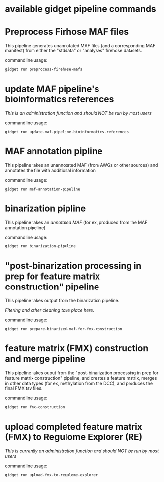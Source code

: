 available gidget pipeline commands
==================================

# Preprocess Firhose MAF files
This pipeline generates unannotated MAF files (and a corresponding MAF manifest) from either the "stddata" or "analyses" firehose datasets.

commandline usage:
```
gidget run preprocess-firehose-mafs
```

# update MAF pipeline's bioinformatics references
_This is an administration function and should NOT be run by most users_

commandline usage:
```
gidget run update-maf-pipeline-bioinformatics-references
```

# MAF annotation pipline
This pipeline takes an unannotated MAF (from AWGs or other sources) and annotates the file with additional information

commandline usage:
```
gidget run maf-annotation-pipeline
```

# binarization pipline
This pipeline takes an _annotated MAF_ (for ex, produced from the MAF annotation pipeline)

commandline usage:
```
gidget run binarization-pipeline
```


# "post-binarization processing in prep for feature matrix construction" pipeline
This pipeline takes output from the binarization pipeline.

*Fitering and other cleaning take place here.*

commandline usage:
```
gidget run prepare-binarized-maf-for-fmx-construction
```


# feature matrix (FMX) construction and merge pipeline
This pipeline takes ouput from the "post-binarization processing in prep for feature matrix construction" pipeline, and creates a feature matrix, merges in other data types (for ex, methylation from the DCC), and produces the final FMX tsv files.

commandline usage:
```
gidget run fmx-construction
```

# upload completed feature matrix (FMX) to Regulome Explorer (RE)
_This is currently an administration function and should NOT be run by most users_

commandline usage:
```
gidget run upload-fmx-to-regulome-explorer
```
